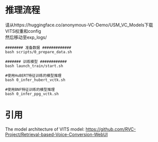 # 推理流程
请从https://huggingface.co/anonymous-VC-Demo/USM_VC_Models下载VITS权重和config  
然后移动至exp_logs/  
```
######## 准备数据 #############
bash scripts/0_prepare_data.sh

####### 训练模型 ############
bash launch_train/start.sh

#使用HuBERT特征训练的模型推理
bash 0_infer_hubert_vctk.sh

#使用BNF特征训练的模型推理
bash 0_infer_ppg_vctk.sh

```

# 引用
The model architecture of VITS model: 
https://github.com/RVC-Project/Retrieval-based-Voice-Conversion-WebUI